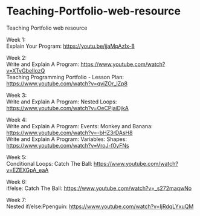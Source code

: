 # Teaching-Portfolio-web-resource
Teaching Portfolio web resource

Week 1:<br />
Explain Your Program: https://youtu.be/jjaMpAzIx-8

Week 2:<br />
Write and Explain A Program: https://www.youtube.com/watch?v=XTvGbelIozQ <br />
Teaching Programming Portfolio - Lesson Plan: https://www.youtube.com/watch?v=qviZOr_lZp8

Week 3:<br />
Write and Explain A Program: Nested Loops: https://www.youtube.com/watch?v=OeCPjaiDjkA

Week 4:<br />
Write and Explain A Program: Events: Monkey and Banana: https://www.youtube.com/watch?v=-bHZ3rDAsH8 <br />
Write and Explain A Program: Variables: Shapes: https://www.youtube.com/watch?v=VroJ-f0yFNs <br />

Week 5:<br />
Conditional Loops: Catch The Ball: https://www.youtube.com/watch?v=EZEXGpA_eaA <br />

Week 6:<br />
if/else: Catch The Ball: https://www.youtube.com/watch?v=_s272maqwNo <br />


Week 7: <br />
Nested if/else:Ppenguin: https://www.youtube.com/watch?v=IjRdqLYxuQM <br />
